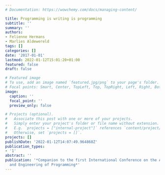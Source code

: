 ```yaml
---
# Documentation: https://wowchemy.com/docs/managing-content/

title: Programming is writing is programming
subtitle: ''
summary: ''
authors:
- Felienne Hermans
- Marlies Aldewereld
tags: []
categories: []
date: '2017-01-01'
lastmod: 2022-01-12T15:01:20+01:00
featured: false
draft: false

# Featured image
# To use, add an image named `featured.jpg/png` to your page's folder.
# Focal points: Smart, Center, TopLeft, Top, TopRight, Left, Right, BottomLeft, Bottom, BottomRight.
image:
  caption: ''
  focal_point: ''
  preview_only: false

# Projects (optional).
#   Associate this post with one or more of your projects.
#   Simply enter your project's folder or file name without extension.
#   E.g. `projects = ["internal-project"]` references `content/project/deep-learning/index.md`.
#   Otherwise, set `projects = []`.
projects: []
publishDate: '2022-01-12T14:07:49.964868Z'
publication_types:
- '1'
abstract: ''
publication: '*Companion to the first International Conference on the Art, Science
  and Engineering of Programming*'
---
```

